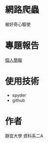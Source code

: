 

# 網路爬蟲
被好奇心驅使

# 專題報告

[個人簡報](https://autumn903.github.io/pro-mo/index.html)

# 使用技術
 * spyder
 * github
# 作者
 靜宜大學 資科系二A 



